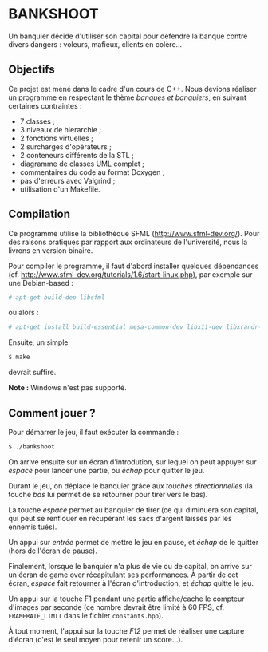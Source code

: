 BANKSHOOT
=========

Un banquier décide d'utiliser son capital pour défendre la
banque contre divers dangers : voleurs, mafieux, clients en colère...

Objectifs
---------

Ce projet est mené dans le cadre d'un cours de C++. Nous devions réaliser
un programme en respectant le thème *banques et banquiers*, en suivant certaines contraintes :

* 7 classes ;
* 3 niveaux de hierarchie ;
* 2 fonctions virtuelles ;
* 2 surcharges d'opérateurs ;
* 2 conteneurs différents de la STL ;
* diagramme de classes UML complet ;
* commentaires du code au format Doxygen ;
* pas d'erreurs avec Valgrind ;
* utilisation d'un Makefile.

Compilation
-----------

Ce programme utilise la bibliothèque SFML (http://www.sfml-dev.org/).
Pour des raisons pratiques par rapport aux ordinateurs de l'université, nous la livrons en version binaire.

Pour compiler le programme, il faut d'abord installer quelques dépendances
(cf. http://www.sfml-dev.org/tutorials/1.6/start-linux.php), par exemple sur une Debian-based :

```bash
# apt-get build-dep libsfml
```

ou alors :

```bash
# apt-get install build-essential mesa-common-dev libx11-dev libxrandr-dev libgl1-mesa-dev libglu1-mesa-dev libfreetype6-dev libopenal-dev libsndfile1-dev
```

Ensuite, un simple

```bash
$ make
```

devrait suffire.

**Note :** Windows n'est pas supporté.

Comment jouer ?
---------------

Pour démarrer le jeu, il faut exécuter la commande :

```bash
$ ./bankshoot
```

On arrive ensuite sur un écran d'introdution, sur lequel on peut appuyer
sur *espace* pour lancer une partie, ou *échap* pour quitter le jeu.

Durant le jeu, on déplace le banquier grâce aux *touches directionnelles*
(la touche *bas* lui permet de se retourner pour tirer vers le bas).

La touche *espace* permet au banquier de tirer (ce qui diminuera son capital,
qui peut se renflouer en récupérant les sacs d'argent laissés par les ennemis tués).

Un appui sur *entrée* permet de mettre le jeu en pause, et *échap* de le quitter
(hors de l'écran de pause).

Finalement, lorsque le banquier n'a plus de vie ou de capital, on arrive sur
un écran de game over récapitulant ses performances. À partir de cet écran,
*espace* fait retourner à l'écran d'introduction, et *échap* quitte le jeu.

Un appui sur la touche F1 pendant une partie affiche/cache le compteur d'images
par seconde (ce nombre devrait être limité à 60 FPS, cf. `FRAMERATE_LIMIT` dans le fichier `constants.hpp`).

À tout moment, l'appui sur la touche *F12* permet de réaliser une capture d'écran (c'est le seul moyen pour retenir un score...).
